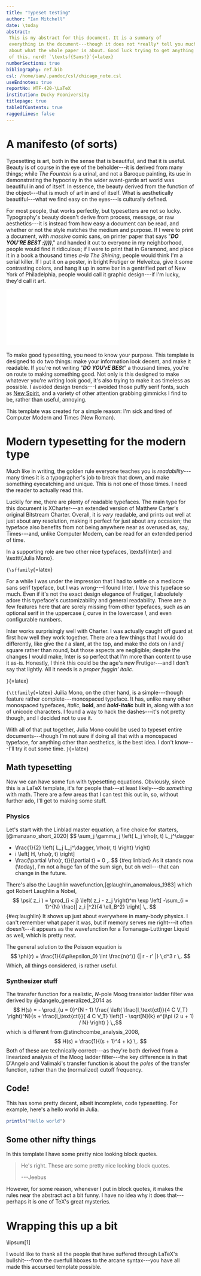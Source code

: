 ```yaml
---
title: "Typeset testing"
author: "Ian Mitchell"
date: \today
abstract:
 This is my abstract for this document. It is a summary of
 everything in the document---though it does not *really* tell you much
 about what the whole paper is about. Good luck trying to get anything out
 of this, nerd! `\textsf{Sans!}`{=latex}
numberSections: true
bibliography: ref.bib
csl: /home/ian/.pandoc/csl/chicago_note.csl
useEndnotes: true
reportNo: WTF-420-\LaTeX
institution: Ducky Fooniversity
titlepage: true
tableOfContents: true
raggedLines: false
---
```


# A manifesto (of sorts)
Typesetting is art, both in the sense that is beautiful, and that it is 
useful. Beauty is of course in the eye of the beholder---it is derived
from many things; while *The Fountain* is a urinal, and not a Baroque
painting, its use in demonstrating the hypocrisy in the wider avant-garde
art world was beautiful in and of itself. In essence, the beauty derived
from the function of the object---that is much of art in and of itself.
What is aesthetically beautiful---what we find easy on the eyes---is
culturally defined.

For most people, that works perfectly, but typesetters are not so lucky. 
Typography's beauty doesn't derive from process, message, or raw 
aesthetics---it is instead from how easy a document can be read, and 
whether or not the style matches the medium and purpose. If I were to 
print a document, with *massive* comic sans, on printer paper that says 
"***DO YOU'RE BEST :))))***," and handed it out to everyone in my 
neighborhood, people would find it ridiculous; if I were to print that in 
Garamond, and place it in a book a thousand times *a-la The Shining*, 
people would think I'm a serial killer. If I put it on a poster, in bright 
Frutiger or Helveitca, give it some contrasting colors, and hang it up in 
some bar in a gentrified part of New York of Philadelphia, people would 
call it graphic design---if I'm lucky, they'd call it art.

![Behold: the dude.](img/theDude.pdf)

To make good typesetting, you need to know your purpose. This template is
designed to do two things: make your information look decent, and make it 
readable. If you're not writing "***DO YOU'rE BESt***" a thousand times, 
you're on route to making something good. Not only is this designed to
make whatever you're writing look good, it's also trying to make it as
timeless as possible. I avoided design trends---I avoided those puffy
serif fonts, such as [New Spirit][ns], and a variety of other attention
grabbing gimmicks I find to be, rather than useful, annoying.

This template was created for a simple reason: I'm sick and tired of
Computer Modern and Times (New Roman).

[ns]: https://fonts.adobe.com/fonts/new-spirit


# Modern typesetting for the modern type
Much like in writing, the golden rule everyone teaches you is
*readability*---many times it is a typographer's job to break that down, 
and make something eyecatching and unique. This is not one of those times. 
I need the reader to actually read this.

Luckily for me, there are plenty of readable typefaces. The main type for
this document is XCharter---an extended version of Matthew Carter's
original Bitstream Charter. Overall, it is *very* readable, and prints out
well at just about any resolution, making it perfect for just about any
occasion; the typeface also benefits from not being anywhere near as
overused as, say, Times---and, unlike Computer Modern, can be read for an
extended period of time.

In a supporting role are two other nice typefaces, \textsf{Inter} and
\texttt{Julia Mono}.

`{\sffamily`{=latex}

For a while I was under the impression that I had to settle on a mediocre
sans serif typeface, but I was wrong---I found Inter. I *love* this
typeface so much. Even if it's not the exact design elegance of Frutiger,
I absolutely adore this typeface's customizability and general readability.
There are a few features here that are sorely missing from other typefaces,
such as an optional serif in the uppercase *I*, curve in the lowercase *l*,
and even configurable numbers.

Inter works surprisingly well with Charter. I was actually caught off guard
at first how well they work together. There are a few things that I would
do differently, like give the *t* a slant, at the top, and make the dots
on *i* and *j* square rather than round, but those aspects are negligible;
despite the changes I would make, Inter is so perfect that I'm more than
content to use it as-is. Honestly, I think this could be the age's new
Frutiger---and I don't say that lightly. All it needs is a *proper fuggin'
italic*.

`}`{=latex}

`{\ttfamily`{=latex}
Juilia Mono, on the other hand, is a simple---though feature rather
complete---monospaced typeface. It has, unlike many other monospaced
typefaces, *italic*, **bold**, and ***bold-italic*** built in, along with
a *ton* of unicode characters. I found a way to hack the dashes---it's
not pretty though, and I decided not to use it.

With all of that put together, Julia Mono could be used to typeset entire
documents---though I'm not sure if doing all that with a monospaced 
typeface, for anything other than aesthetics, is the best idea. I don't
know---I'll try it out some time.
`}`{=latex}

## Math typesetting
Now we can have some fun with typesetting equations. Obviously, since this
is a LaTeX template, it's for people that---at least likely---do 
*something* with math. There are a few areas that I can test this out in,
so, without further ado, I'll get to making some stuff.


### Physics
Let's start with the Linblad master equation, a fine
choice for starters,[@manzano_short_2020]
$$ \sum_j \gamma_j \left( L_j \rho(r, t) L_j^\dagger
- \frac{1}{2} \left\{ L_j L_j^\dagger, \rho(r, t) \right\} \right)
- i \left[ H, \rho(r, t) \right]
- \frac{\partial \rho(r, t)}{\partial t} = 0 \,. $$ {#eq:linblad}
As it stands now (\today), I'm not a huge fan of the sum sign, but oh
well---that can change in the future.

There's also the Laughlin wavefunction,[@laughlin_anomalous_1983] which 
got Robert Laughlin a Nobel,
$$ \psi( z_i ) = \prod_{i < j} \left( z_i - z_j \right)^m
\exp \left[ -\sum_{i = 1}^{N} \frac{| z_i |^2}{4 \ell_B^2}
\right] \,. $$ {#eq:laughlin}
It shows up just about everywhere in many-body physics. I can't remember
what paper it was, but if memory serves me right---it often
doesn't---it appears as the wavefunction for a Tomanaga-Luttinger Liquid
as well, which is pretty neat.

The general solution to the Poisson equation is
$$ \phi(r) = \frac{1}{4\pi\epsilon_0} \int \frac{n(r')}
{| r - r' |} \,d^3 r \,. $$
Which, all things considered, is rather useful.


### Synthesizer stuff
The transfer function for a realistic, $N$-pole Moog transistor ladder 
filter was derived by @dangelo_generalized_2014 as
$$ H(s) = - \prod_{u = 0}^{N - 1} \frac{
\left( \frac{I_\text{ctl}}{4 C V_T} \right)^N}{s + \frac{I_\text{ctl}}{
4 C V_T} \left(1 - \sqrt[N]{k} e^{i\pi (2 u + 1) / N} \right) } \,,$$
which is different from @stinchcombe_analysis_2008,
$$ H(s) = \frac{1}{(s + 1)^4 + k} \,. $$
Both of these are technically correct---as they're both derived from a
linearized analysis of the Moog ladder filter---the key difference is
in that D'Angelo and Valimaki's transfer function is about the *poles* of 
the transfer function, rather than the (normalized) cutoff frequency.


## Code!
This has some pretty decent, albeit incomplete, code typesetting. For
example, here's a hello world in Julia.
```julia
println("Hello world")
```

## Some other nifty things
In this template I have some pretty nice looking block quotes.

> He's right. These are some pretty nice looking block quotes.
>
> ---Jeebus

However, for some reason, whenever I put in block quotes, it makes the
rules near the abstract act a bit funny. I have no idea why it does
that---perhaps it is one of TeX's great mysteries.


# Wrapping this up a bit
\lipsum[1]

I would like to thank all the people that have suffered through LaTeX's
bullshit---from the overfull hboxes to the arcane syntax---you have all
made this accursed template possible.

